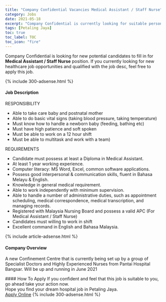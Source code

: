 ```yaml
---
title: "Company Confidential Vacancies Medical Assistant / Staff Nurse" 
category: Jobs 
date: 2021-05-18 
excerpt: "Company Confidential is currently looking for suitable person to fill in the Medical Assistant / Staff Nurse which positioned at Petaling Jaya" 
tags: [Petaling Jaya] 
toc: true 
toc_label: TOC 
toc_icon: "fire" 
--- 
```


<p>Company Confidential is looking for new potential candidates to fill in for <b>Medical Assistant / Staff Nurse</b> position. If you currently looking for new healthcare job opportunities and qualified with the job desc, feel free to apply this job.
</p>{% include 300-adsense.html %} 
<div><div><h4>Job Description</h4></div><div><div><span><div><p>RESPONSIBILITY</p><ul><li>Able to take care baby and postnatal mother</li><li>Able to do basic vital signs (taking blood pressure, taking temperature)</li><li>Must know how to handle a newborn baby (feeding, bathing etc)</li><li>Must have high patience and soft spoken</li><li>Must be able to work on a 12 hour shift</li><li>Must be able to multitask and work with a team)</li></ul><p>REQUIREMENTS</p><ul><li>Candidate must possess at least a Diploma in Medical Assistant.</li><li>At least 1 year working experience.</li><li>Computer literacy: MS Word, Excel, common software applications.</li><li>Possess good interpersonal &amp; communication skills, fluent in Bahasa Melayu &amp; English.</li><li>Knowledge in general medical requirement.</li><li>Able to work independently with minimum supervision.</li><li>Able to handle a number of administrative duties, such as appointment scheduling, medical correspondence, medical transcription, and managing records.</li><li>Registered with Malaysia Nursing Board and possess a valid APC (For Medical Assistant / Staff Nurse)</li><li>Candidates must willing to work in shift&#160;</li><li>Excellent command&#160;in English and Bahasa Malaysia.</li></ul></div></span></div></div></div> 
{% include article-adsense.html %} 
<div><div><h4>Company Overview</h4></div><div><div><span><div><p>A new Confinement Centre that is currently being set up by a group of Specialist Doctors and Highly Experienced Nurses from Pantai Hospital Bangsar. Will be up and running in June 2021</p></div></span></div></div></div> 
#### How To Apply 
If you confident and feel that this job is suitable to you, go ahead take your action now. <br/> 
Hope you find your dream hospital job in Petaling Jaya. <br/> 
<a href="https://www.jobstreet.com.my/en/job/medical-assistant-staff-nurse-4560118?jobId=jobstreet-my-job-4560118" class="btn btn--warning" target="_blank" rel="nofollow noopenner">Apply Online</a> 
{% include 300-adsense.html %} 